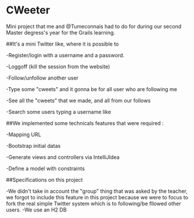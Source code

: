 CWeeter
=======

Mini project that me and @Tumeconnais had to do for during our second Master degress's year for the Grails learning.

##It's a mini Twitter like, where it is possible to

  -Register/login with a username and a password.
  
  -Loggoff (kill the session from the website)
  
  -Follow/unfollow  another user
  
  -Type some "cweets" and it gonna be for all user who are following me
  
  -See all the "cweets" that we made, and all from our follows
  
  -Search some users typing a username like
  

##We implemented some technicals features that were required :

  -Mapping URL
  
  -Bootstrap initial datas
  
  -Generate views and controllers via IntelliJIdea
  
  -Define a model with constraints


##Specifications on this project
  
  -We didn't take in account the "group" thing that was asked by the teacher, we forgot to include this feature in this project because we were to focus to fork the real simple Twitter system which is to following/be fllowed other users.
  -We use an H2 DB
  
